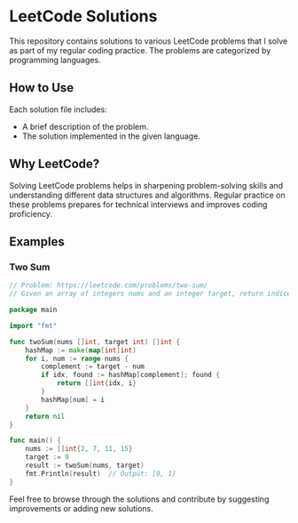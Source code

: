 # LeetCode Solutions

This repository contains solutions to various LeetCode problems that I solve as part of my regular coding practice. The problems are categorized by programming languages.

## How to Use

Each solution file includes:
- A brief description of the problem.
- The solution implemented in the given language.

## Why LeetCode?

Solving LeetCode problems helps in sharpening problem-solving skills and understanding different data structures and algorithms. Regular practice on these problems prepares for technical interviews and improves coding proficiency.

## Examples

### Two Sum

```go
// Problem: https://leetcode.com/problems/two-sum/
// Given an array of integers nums and an integer target, return indices of the two numbers such that they add up to target.

package main

import "fmt"

func twoSum(nums []int, target int) []int {
    hashMap := make(map[int]int)
    for i, num := range nums {
        complement := target - num
        if idx, found := hashMap[complement]; found {
            return []int{idx, i}
        }
        hashMap[num] = i
    }
    return nil
}

func main() {
    nums := []int{2, 7, 11, 15}
    target := 9
    result := twoSum(nums, target)
    fmt.Println(result)  // Output: [0, 1]
}
```
Feel free to browse through the solutions and contribute by suggesting improvements or adding new solutions.
